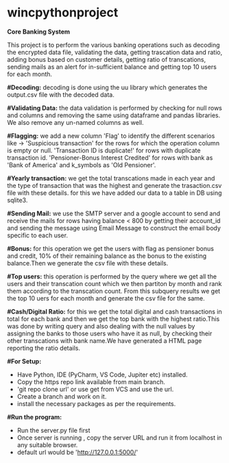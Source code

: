 # wincpythonproject
**Core Banking System**

This project is to perform the various banking operations such as decoding the encrypted data file, validating the data, getting trascation data and ratio, 
adding bonus based on customer details, getting ratio of transcations, sending mails as an alert for in-sufficient balance and getting top 10 users for each
month.

**#Decoding:**
decoding is done using the uu library which generates the output.csv file with the decoded data.

**#Validating Data:**
the data validation is performed by checking for null rows and columns and removing the same using dataframe and pandas libraries. We also remove any un-named
columns as well.

**#Flagging:**
we add a new column 'Flag' to identify the different scenarios like ->
'Suspicious transaction' for the rows for which the operation column is empty or null.
'Transaction ID is duplicate!' for rows with duplicate transaction id. 
'Pensioner-Bonus Interest Credited' for rows with bank as 'Bank of America' and k_symbols as 'Old Pensioner'.

**#Yearly transaction:**
we get the total transcations made in each year and the type of transaction that was the highest and generate the trasaction.csv file with these details.
for this we have added our data to a table in DB using sqlite3.

**#Sending Mail:**
we use the SMTP server and a google account to send and receive the mails for rows having balance < 800 by getting their account_id and sending the message
using Email Message to construct the email body specific to each user.

**#Bonus:**
for this operation we get the users with flag as pensioner bonus and credit, 10% of their remaining balance as the bonus to the existing balance.Then
we generate the csv file with these details.

**#Top users:**
this operation is performed by the query where we get all the users and their transcation count which we then partiton by month and rank them according
to the transcation count. From this subquery results we get the top 10 uers for each month and generate the csv file for the same.

**#Cash/Digital Ratio:**
for this we get the total digital and cash transactions in total for each bank and then we get the top bank with the highest ratio.This was done by 
writing query and also dealing with the null values by assigning the banks to those users who have it as null, by checking their other transcations
with bank name.We have generated a HTML page reporting the ratio details.

**#For Setup:**
* Have Python, IDE (PyCharm, VS Code, Jupiter etc) installed. 
* Copy the https repo link available from main branch.
* 'git repo clone url'  or use get from VCS and use the url.
* Create a branch and work on it.
* install the necessary packages as per the requirements.

**#Run the program:**
* Run the server.py file first
* Once server is running , copy the server URL and run it from localhost in any suitable browser.
* default url would be 'http://127.0.0.1:5000/' 
